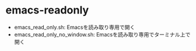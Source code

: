 # emacs-readonly

* emacs_read_only.sh: Emacsを読み取り専用で開く
* emacs_read_only_no_window.sh: Emacsを読み取り専用でターミナル上で開く

